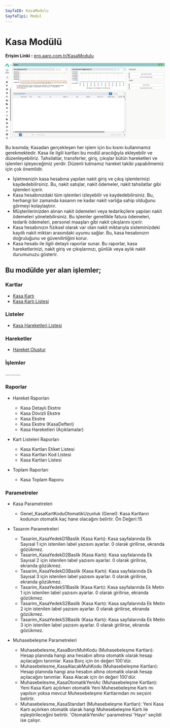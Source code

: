 ```yaml
---
SayfaID: KasaModulu
SayfaTipi: Modul
---
```


# Kasa Modülü

**Erişim Linki :** [erp.aaro.com.tr/KasaModulu](erp.aaro.com.tr/KasaModulu)

[![Image](../Kasa/Icindekiler.png)](Icindekiler)


Bu kısımda; Kasadan gerçekleşen her işlem için bu kısmı kullanmamız gerekmektedir. 
Kasa ile ilgili kartları bu modül aracılığıyla ekleyebilir ve düzenleyebiliriz.
Tahsilatlar, transferler, giriş, çıkışlar bütün hareketleri ve işlemleri işleyeceğimiz yerdir. 
Düzenli tutmamız hareket takibi yapabilmemiz için çok önemlidir.

- İşletmenizin kasa hesabına yapılan nakit giriş ve çıkış işlemlerinizi kaydedebilirsiniz. Bu, nakit satışlar, nakit ödemeler, nakit tahsilatlar gibi işlemleri içerir.
- Kasa hesabınızdaki tüm işlemleri izleyebilir ve kaydedebilirsiniz. Bu, herhangi bir zamanda kasanın ne kadar nakit varlığa sahip olduğunu görmeyi kolaylaştırır.
- Müşterilerinizden alınan nakit ödemeleri veya tedarikçilere yapılan nakit ödemeleri yönetebilirsiniz. Bu işlemler genellikle fatura ödemeleri, tedarik ödemeleri, personel maaşları gibi nakit çıkışlarını içerir.
- Kasa hesabınızın fiziksel olarak var olan nakit miktarıyla sisteminizdeki kayıtlı nakit miktarı arasındaki uyumu sağlar. Bu, kasa hesabınızın doğruluğunu ve güvenilirliğini korur.
- Kasa hesabı ile ilgili detaylı raporlar sunar. Bu raporlar, kasa hareketlerinizi, nakit giriş ve çıkışlarınızı, günlük veya aylık nakit durumunuzu gösterir.

## Bu modülde yer alan işlemler;

### Kartlar

- [Kasa Kartı](../Kasa/KasaKarti.md)
- [Kasa Kartı Listesi](../Kasa/KasaKartiListesi.md)

### Listeler 

- [Kasa Hareketleri Listesi](../Kasa/KasaHareketleriListesi.md)

### Hareketler 

- [Hareket Oluştur](../Kasa/HareketOlustur.md)

### İşlemler 

............

### Raporlar

- Hareket Raporları
	- Kasa Detaylı Ekstre	
	- Kasa Dövizli Ekstre
	- Kasa Ekstre
	- Kasa Ekstre (KasaDefteri)
	- Kasa Hareketleri (Açıklamalar)

- Kart Listeleri Raporları
	- Kasa Kartları Etiket Listesi
	- Kasa Kartları Kod Listesi
	- Kasa Kartları Listesi

- Toplam Raporları
	- Kasa Toplam Raporu

### Parametreler

- Kasa Parametreleri
	- Genel_KasaKartKoduOtomatikUzunluk (Genel): Kasa Kartların kodunun otomatik kaç hane olacağını belirtir. Ön Değeri:15

- Tasarım Parametreleri
	- Tasarim_KasaYedekD1Baslik (Kasa Kartı): Kasa sayfalarında Ek Sayısal 1 için istenilen label yazısını ayarlar. 0 olarak girilirse, ekranda gözükmez.
	- Tasarim_KasaYedekD2Baslik (Kasa Kartı): Kasa sayfalarında Ek Sayısal 2 için istenilen label yazısını ayarlar. 0 olarak girilirse, ekranda gözükmez.
	- Tasarim_KasaYedekD3Baslik (Kasa Kartı): Kasa sayfalarında Ek Sayısal 3 için istenilen label yazısını ayarlar. 0 olarak girilirse, ekranda gözükmez.
	- Tasarim_KasaYedekS1Baslik (Kasa Kartı): Kasa sayfalarında Ek Metin 1 için istenilen label yazısını ayarlar. 0 olarak girilirse, ekranda gözükmez.
	- Tasarim_KasaYedekS2Baslik (Kasa Kartı): Kasa sayfalarında Ek Metin 2 için istenilen label yazısını ayarlar. 0 olarak girilirse, ekranda gözükmez.
	- Tasarim_KasaYedekS3Baslik (Kasa Kartı): Kasa sayfalarında Ek Metin 3 için istenilen label yazısını ayarlar. 0 olarak girilirse, ekranda gözükmez.

- Muhasebeleşme Parametreleri
	- Muhasebelesme_KasaBorcMuhKodu (Muhasebeleşme Kartları): Hesap planında hangi ana hesabın altına otomatik olarak hesap açılacağını tanımlar. Kasa Borç için ön değeri 100'dür.
	- Muhasebelesme_KasaAlacakMuhKodu (Muhasebeleşme Kartları): Hesap planında hangi ana hesabın altına otomatik olarak hesap açılacağını tanımlar. Kasa Alacak için ön değeri 100'dür.
	- Muhasebelesme_KasaOtomatikYeniAc (Muhasebeleşme Kartları): Yeni Kasa Kartı açılırken otomatik Yeni Muhesebeleşme Kartı mı yapılsın yoksa mevcut Muhesebeleşme Kartlarından mı seçsini belirtir.
	- Muhasebelesme_KasaStandart (Muhasebeleşme Kartları): Yeni Kasa Kartı açılırken otomatik olarak hangi Muhesebeleşme Kartı ile eşleştirileceğini belirtir. 'OtomatikYeniAc' parametresi 'Hayır' seçildi ise çalışır.